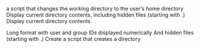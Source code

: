 a script that changes the working directory to the user’s home directory
Display current directory contents, including hidden files (starting with .)
Display current directory contents.

Long format
with user and group IDs displayed numerically
And hidden files (starting with .)
Create a script that creates a directory
